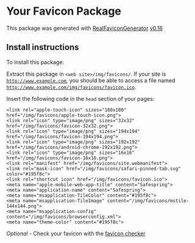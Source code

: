# Your Favicon Package

This package was generated with [RealFaviconGenerator](https://realfavicongenerator.net/) [v0.16](https://realfavicongenerator.net/change_log#v0.16)

## Install instructions

To install this package:

Extract this package in <code>&lt;web site&gt;/img/favicons/</code>. If your site is <code>http://www.example.com</code>, you should be able to access a file named <code>http://www.example.com/img/favicons/favicon.ico</code>.

Insert the following code in the `head` section of your pages:

    <link rel="apple-touch-icon" sizes="180x180" href="/img/favicons/apple-touch-icon.png">
    <link rel="icon" type="image/png" sizes="32x32" href="/img/favicons/favicon-32x32.png">
    <link rel="icon" type="image/png" sizes="194x194" href="/img/favicons/favicon-194x194.png">
    <link rel="icon" type="image/png" sizes="192x192" href="/img/favicons/android-chrome-192x192.png">
    <link rel="icon" type="image/png" sizes="16x16" href="/img/favicons/favicon-16x16.png">
    <link rel="manifest" href="/img/favicons/site.webmanifest">
    <link rel="mask-icon" href="/img/favicons/safari-pinned-tab.svg" color="#195f8c">
    <link rel="shortcut icon" href="/img/favicons/favicon.ico">
    <meta name="apple-mobile-web-app-title" content="Safespring">
    <meta name="application-name" content="Safespring">
    <meta name="msapplication-TileColor" content="#195f8c">
    <meta name="msapplication-TileImage" content="/img/favicons/mstile-144x144.png">
    <meta name="msapplication-config" content="/img/favicons/browserconfig.xml">
    <meta name="theme-color" content="#195f8c">

_Optional_ - Check your favicon with the [favicon checker](https://realfavicongenerator.net/favicon_checker)
